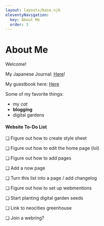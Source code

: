 ```yaml
---
layout: layouts/base.njk
eleventyNavigation:
  key: About Me
  order: 3
---
```

# About Me

<p>Welcome!</p>
 				<p>My Japanese Journal: <a href="https://note.com/maya_p/">Here</a>!</p>
  				<p>My guestbook here: <a href="http://users.smartgb.com/g/g.php?a=s&i=g19-01267-f7">Here</a></p>
  				<p>Some of my favorite things: </p>
  					<ul>
  						<li>my <em>cat</em></li>
  						<li><strong>blogging</strong></li>
  						<li>digital gardens</li>
  					</ul>


  <h4>Website To-Do List</h4>
  <p> ❑ Figure out how to create style sheet </p>
  <p> ❑ Figure out how to edit the home page (lol) </p>
  <p> ❑ Figure out how to add pages </p>
  <p> ❑ Add a now page </p>
  <p> ❑ Turn this list into a page / add changelog </p>
  <p> ❑ Figure out how to set up webmentions </p>
  <p> ❑ Start planting digital garden seeds</p>
  <p> ❑ Link to neocities greenhouse </p>
  <p> ❑ Join a webring?</p>
